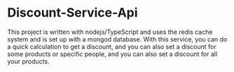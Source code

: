 # Discount-Service-Api
This project is written with nodejs/TypeScript and uses the redis cache system and is set up with a mongod database. With this service, you can do a quick calculation to get a discount, and you can also set a discount for some products or specific people, and you can also set a discount for all your products.
